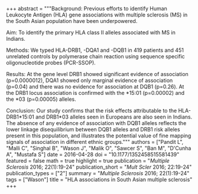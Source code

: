 +++
abstract = """Background: Previous efforts to identify Human Leukocyte Antigen (HLA) gene associations with multiple sclerosis (MS) in the South Asian population have been underpowered.

Aim: To identify the primary HLA class II alleles associated with MS in Indians.

Methods: We typed HLA-DRB1, -DQA1 and -DQB1 in 419 patients and 451 unrelated controls by polymerase chain reaction using sequence specific oligonucleotide probes (PCR-SSOP).

Results: At the gene level DRB1 showed significant evidence of association (p=0.0000012), DQA1 showed only marginal evidence of association (p=0.04) and there was no evidence for association at DQB1 (p=0.26). At the DRB1 locus association is confirmed with the $*$15:01 (p=0.00002) and the $*$03 (p=0.00005) alleles.

Conclusion: Our study confirms that the risk effects attributable to the HLA- DRB1$*$15:01 and DRB1$*$03 alleles seen in Europeans are also seen in Indians. The absence of any evidence of association with DQB1 alleles reflects the lower linkage disequilibrium between DQB1 alleles and DRB1 risk alleles present in this population, and illustrates the potential value of fine mapping signals of association in different ethnic groups."""
authors = ["Pandit L", "Malli C", "Singhal B", "Wason J", "Malik O", "Sawcer S", "Ban M", "D'Cunha A", "Mustafa S"]
date = 2016-04-28
doi = "10.1177/1352458515581439"
featured = false
math = true
highlight = true
publication = "*Multiple Sclerosis* 2016; 22(1):19-24"
publication_short = "*Mult Scler* 2016; 22:19-24"
publication_types = ["2"]
summary = "*Multiple Sclerosis* 2016; 22(1):19-24"
tags = ["Wason"]
title = "HLA associations in South Asian multiple sclerosis"
+++

